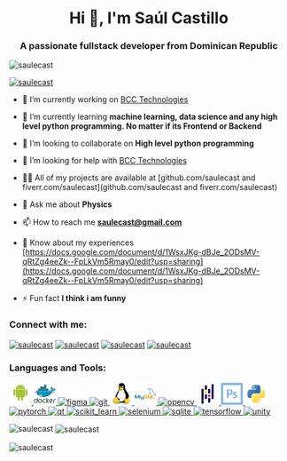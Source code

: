 <h1 align="center">Hi 👋, I'm Saúl Castillo</h1>
<h3 align="center">A passionate fullstack developer from Dominican Republic</h3>

<p align="left"> <img src="https://komarev.com/ghpvc/?username=saulecast&label=Profile%20views&color=0e75b6&style=flat" alt="saulecast" /> </p>

<p align="left"> <a href="https://twitter.com/saulecast" target="blank"><img src="https://img.shields.io/twitter/follow/saulecast?logo=twitter&style=for-the-badge" alt="saulecast" /></a> </p>

- 🔭 I’m currently working on [BCC Technologies](bcctech.in)

- 🌱 I’m currently learning **machine learning, data science and any high level python programming. No matter if its Frontend or Backend**

- 👯 I’m looking to collaborate on **High level python programming**

- 🤝 I’m looking for help with [BCC Technologies](bcctech.in)

- 👨‍💻 All of my projects are available at [github.com/saulecast and fiverr.com/saulecast](github.com/saulecast and fiverr.com/saulecast)

- 💬 Ask me about **Physics**

- 📫 How to reach me **saulecast@gmail.com**

- 📄 Know about my experiences [https://docs.google.com/document/d/1WsxJKg-dBJe_2ODsMV-qRtZg4eeZk--FpLkVm5Rmay0/edit?usp=sharing](https://docs.google.com/document/d/1WsxJKg-dBJe_2ODsMV-qRtZg4eeZk--FpLkVm5Rmay0/edit?usp=sharing)

- ⚡ Fun fact **I think i am funny**

<h3 align="left">Connect with me:</h3>
<p align="left">
<a href="https://twitter.com/saulecast" target="blank"><img align="center" src="https://raw.githubusercontent.com/rahuldkjain/github-profile-readme-generator/master/src/images/icons/Social/twitter.svg" alt="saulecast" height="30" width="40" /></a>
<a href="https://linkedin.com/in/saulecast" target="blank"><img align="center" src="https://raw.githubusercontent.com/rahuldkjain/github-profile-readme-generator/master/src/images/icons/Social/linked-in-alt.svg" alt="saulecast" height="30" width="40" /></a>
<a href="https://kaggle.com/saulecast" target="blank"><img align="center" src="https://raw.githubusercontent.com/rahuldkjain/github-profile-readme-generator/master/src/images/icons/Social/kaggle.svg" alt="saulecast" height="30" width="40" /></a>
<a href="https://instagram.com/saulecast" target="blank"><img align="center" src="https://raw.githubusercontent.com/rahuldkjain/github-profile-readme-generator/master/src/images/icons/Social/instagram.svg" alt="saulecast" height="30" width="40" /></a>
</p>

<h3 align="left">Languages and Tools:</h3>
<p align="left"> <a href="https://developer.android.com" target="_blank" rel="noreferrer"> <img src="https://raw.githubusercontent.com/devicons/devicon/master/icons/android/android-original-wordmark.svg" alt="android" width="40" height="40"/> </a> <a href="https://www.docker.com/" target="_blank" rel="noreferrer"> <img src="https://raw.githubusercontent.com/devicons/devicon/master/icons/docker/docker-original-wordmark.svg" alt="docker" width="40" height="40"/> </a> <a href="https://www.figma.com/" target="_blank" rel="noreferrer"> <img src="https://www.vectorlogo.zone/logos/figma/figma-icon.svg" alt="figma" width="40" height="40"/> </a> <a href="https://git-scm.com/" target="_blank" rel="noreferrer"> <img src="https://www.vectorlogo.zone/logos/git-scm/git-scm-icon.svg" alt="git" width="40" height="40"/> </a> <a href="https://www.linux.org/" target="_blank" rel="noreferrer"> <img src="https://raw.githubusercontent.com/devicons/devicon/master/icons/linux/linux-original.svg" alt="linux" width="40" height="40"/> </a> <a href="https://www.mysql.com/" target="_blank" rel="noreferrer"> <img src="https://raw.githubusercontent.com/devicons/devicon/master/icons/mysql/mysql-original-wordmark.svg" alt="mysql" width="40" height="40"/> </a> <a href="https://opencv.org/" target="_blank" rel="noreferrer"> <img src="https://www.vectorlogo.zone/logos/opencv/opencv-icon.svg" alt="opencv" width="40" height="40"/> </a> <a href="https://pandas.pydata.org/" target="_blank" rel="noreferrer"> <img src="https://raw.githubusercontent.com/devicons/devicon/2ae2a900d2f041da66e950e4d48052658d850630/icons/pandas/pandas-original.svg" alt="pandas" width="40" height="40"/> </a> <a href="https://www.photoshop.com/en" target="_blank" rel="noreferrer"> <img src="https://raw.githubusercontent.com/devicons/devicon/master/icons/photoshop/photoshop-line.svg" alt="photoshop" width="40" height="40"/> </a> <a href="https://www.python.org" target="_blank" rel="noreferrer"> <img src="https://raw.githubusercontent.com/devicons/devicon/master/icons/python/python-original.svg" alt="python" width="40" height="40"/> </a> <a href="https://pytorch.org/" target="_blank" rel="noreferrer"> <img src="https://www.vectorlogo.zone/logos/pytorch/pytorch-icon.svg" alt="pytorch" width="40" height="40"/> </a> <a href="https://www.qt.io/" target="_blank" rel="noreferrer"> <img src="https://upload.wikimedia.org/wikipedia/commons/0/0b/Qt_logo_2016.svg" alt="qt" width="40" height="40"/> </a> <a href="https://scikit-learn.org/" target="_blank" rel="noreferrer"> <img src="https://upload.wikimedia.org/wikipedia/commons/0/05/Scikit_learn_logo_small.svg" alt="scikit_learn" width="40" height="40"/> </a> <a href="https://www.selenium.dev" target="_blank" rel="noreferrer"> <img src="https://raw.githubusercontent.com/detain/svg-logos/780f25886640cef088af994181646db2f6b1a3f8/svg/selenium-logo.svg" alt="selenium" width="40" height="40"/> </a> <a href="https://www.sqlite.org/" target="_blank" rel="noreferrer"> <img src="https://www.vectorlogo.zone/logos/sqlite/sqlite-icon.svg" alt="sqlite" width="40" height="40"/> </a> <a href="https://www.tensorflow.org" target="_blank" rel="noreferrer"> <img src="https://www.vectorlogo.zone/logos/tensorflow/tensorflow-icon.svg" alt="tensorflow" width="40" height="40"/> </a> <a href="https://unity.com/" target="_blank" rel="noreferrer"> <img src="https://www.vectorlogo.zone/logos/unity3d/unity3d-icon.svg" alt="unity" width="40" height="40"/> </a> </p>

<p><img align="left" src="https://github-readme-stats.vercel.app/api/top-langs?username=saulecast&show_icons=true&locale=en&layout=compact" alt="saulecast" /></p>

<p>&nbsp;<img align="center" src="https://github-readme-stats.vercel.app/api?username=saulecast&show_icons=true&locale=en" alt="saulecast" /></p>

<p><img align="center" src="https://github-readme-streak-stats.herokuapp.com/?user=saulecast&" alt="saulecast" /></p>



<!---
saulecast/saulecast is a ✨ special ✨ repository because its `README.md` (this file) appears on your GitHub profile.
You can click the Preview link to take a look at your changes.
--->
